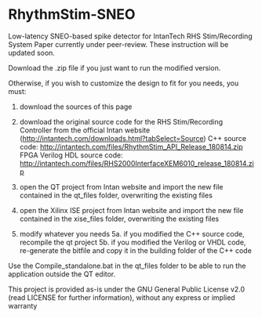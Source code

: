 # RhythmStim-SNEO
Low-latency SNEO-based spike detector for IntanTech RHS Stim/Recording System
Paper currently under peer-review. These instruction will be updated soon.

Download the .zip file if you just want to run the modified version.

Otherwise, if you wish to customize the design to fit for you needs, you must:

1. download the sources of this page

2. download the original source code for the RHS Stim/Recording Controller from the official Intan website (http://intantech.com/downloads.html?tabSelect=Source)
   C++ source code: http://intantech.com/files/RhythmStim_API_Release_180814.zip
   FPGA Verilog HDL source code: http://intantech.com/files/RHS2000InterfaceXEM6010_release_180814.zip

3. open the QT project from Intan website and import the new file contained in the qt_files folder, overwriting the existing files

4. open the Xilinx ISE project from Intan website and import the new file contained in the xise_files folder, overwriting the existing files

5. modify whatever you needs
5a. if you modified the C++ source code, recompile the qt project
5b. if you modified the Verilog or VHDL code, re-generate the bitfile and copy it in the building folder of the C++ code

Use the Compile_standalone.bat in the qt_files folder to be able to run the application outside the QT editor.


This project is provided as-is under the GNU General Public License v2.0 (read LICENSE for further information), without any express or implied warranty
